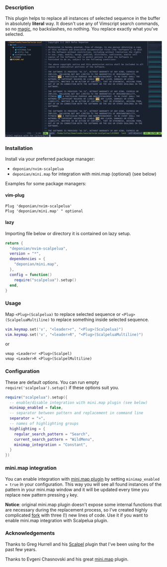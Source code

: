 ### Description

This plugin helps to replace all instances of selected sequence in the buffer in absolutely **literal** way. It doesn't use any of Vimscript search commands, so no [magic](https://neovim.io/doc/user/options.html#'magic'), no backslashes, no nothing. You replace exactly what you've selected.

![screenshot](./screenshot.png)

### Installation

Install via your preferred package manager:
- `deponian/nvim-scalpelua`
- `deponian/mini.map` for integration with mini.map (optional) (see below)

Examples for some package managers:

#### vim-plug

```vim
Plug 'deponian/nvim-scalpelua'
Plug 'deponian/mini.map' " optional
```

#### lazy

Importing file below or directory it is contained on lazy setup.

```lua
return {
  "deponian/nvim-scalpelua",
  version = "*",
  dependencies = {
    "deponian/mini.map",
  },
  config = function()
    require("scalpelua").setup()
  end,
}
```

### Usage

Map `<Plug>(Scalpelua)` to replace selected sequence or `<Plug>(ScalpeluaMultiline)` to replace something inside selected sequence.

```lua
vim.keymap.set('v', "<leader>r", "<Plug>(Scalpelua)")
vim.keymap.set('v', "<leader>R", "<Plug>(ScalpeluaMultiline)")
```

or

```vim
vmap <Leader>r <Plug>(Scalpel)
vmap <Leader>R <Plug>(ScalpelMultiline)
```

### Configuration

These are default options. You can run empty `require('scalpelua').setup()` if these options suit you.

```lua
require("scalpelua").setup({
  -- enable/disable integration with mini.map plugin (see below)
  minimap_enabled = false,
  -- separator between pattern and replacement in command line
  separator = "»",
  -- names of highlighting groups
  highlighting = {
    regular_search_pattern = "Search",
    current_search_pattern = "WildMenu",
    minimap_integration = "Constant",
  }
})
```

### mini.map integration

You can enable integration with [mini.map plugin](https://github.com/echasnovski/mini.map) by setting `minimap_enabled = true` in your configuration. This way you will see all found instances of the pattern in your mini.map window and it will be updated every time you replace new pattern pressing `y` key.

**Notice**: original mini.map plugin doesn't expose some internal functions that are necessary during the replacement process, so I've created highly complicated [fork](https://github.com/deponian/mini.map) with three (!) new lines of code. Use it if you want to enable mini.map integration with Scalpelua plugin.

### Acknowledgements

Thanks to Greg Hurrell and his [Scalpel](https://github.com/wincent/scalpel) plugin that I've been using for the past few years.

Thanks to Evgeni Chasnovski and his great [mini.map](https://github.com/echasnovski/mini.map) plugin.
